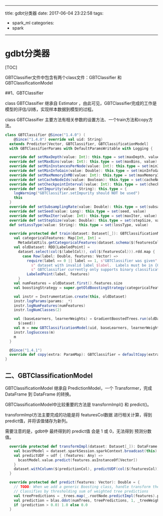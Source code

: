 
---
title: gdbt分类器
date: 2017-06-04 23:22:58
tags: 
  - spark_ml
categories:
  - spark
---

# gdbt分类器

[TOC]

GBTClassifier文件中包含有两个class文件：GBTClassifier 和 GBTClassificationModel

##1、GBTClassifier

class GBTClassifier 继承自 Estimator ，由此可见，GBTClassifier完成的工作是模型的评估/训练，实现样本数据到模型的过程。

class GBTClassifier 主要方法有相关参数的设置方法、一个train方法和copy方法。

```scala
class GBTClassifier @Since("1.4.0") (
    @Since("1.4.0") override val uid: String)
  extends Predictor[Vector, GBTClassifier, GBTClassificationModel]
  with GBTClassifierParams with DefaultParamsWritable with Logging {

  override def setMaxDepth(value: Int): this.type = set(maxDepth, value)
  override def setMaxBins(value: Int): this.type = set(maxBins, value)
  override def setMinInstancesPerNode(value: Int): this.type = set(minInstancesPerNode, value)
  override def setMinInfoGain(value: Double): this.type = set(minInfoGain, value)
  override def setMaxMemoryInMB(value: Int): this.type = set(maxMemoryInMB, value)
  override def setCacheNodeIds(value: Boolean): this.type = set(cacheNodeIds, value)
  override def setCheckpointInterval(value: Int): this.type = set(checkpointInterval, value)
  override def setImpurity(value: String): this.type = {
    logWarning("GBTClassifier.setImpurity should NOT be used")
    this
  }
  override def setSubsamplingRate(value: Double): this.type = set(subsamplingRate, value)
  override def setSeed(value: Long): this.type = set(seed, value)
  override def setMaxIter(value: Int): this.type = set(maxIter, value)
  override def setStepSize(value: Double): this.type = set(stepSize, value)
  def setLossType(value: String): this.type = set(lossType, value)

  override protected def train(dataset: Dataset[_]): GBTClassificationModel = {
    val categoricalFeatures: Map[Int, Int] =
      MetadataUtils.getCategoricalFeatures(dataset.schema($(featuresCol)))
    val oldDataset: RDD[LabeledPoint] =
      dataset.select(col($(labelCol)), col($(featuresCol))).rdd.map {
        case Row(label: Double, features: Vector) =>
          require(label == 0 || label == 1, s"GBTClassifier was given" +
            s" dataset with invalid label $label.  Labels must be in {0,1}; note that" +
            s" GBTClassifier currently only supports binary classification.")
          LabeledPoint(label, features)
      }
    val numFeatures = oldDataset.first().features.size
    val boostingStrategy = super.getOldBoostingStrategy(categoricalFeatures, OldAlgo.Classification)

    val instr = Instrumentation.create(this, oldDataset)
    instr.logParams(params: _*)
    instr.logNumFeatures(numFeatures)
    instr.logNumClasses(2)

    val (baseLearners, learnerWeights) = GradientBoostedTrees.run(oldDataset, boostingStrategy,
      $(seed))
    val m = new GBTClassificationModel(uid, baseLearners, learnerWeights, numFeatures)
    instr.logSuccess(m)
    m
  }

  @Since("1.4.1")
  override def copy(extra: ParamMap): GBTClassifier = defaultCopy(extra)
}

```



## 二、GBTClassificationModel

GBTClassificationModel 继承自 PredictionModel，一个 Transformer，完成 DataFrame 到 DataFrame 的转换。

GBTClassificationModel中比较重要的方法是 transformImpl() 和 predict()。

transformImpl方法主要完成的功能是将 featuresCol数据 进行相关计算，得到 predict值，并将该值储存为新列。

需要注意的是，gdbt中 最终得到的 predict值 会是 1 或 0，无法得到 预测分数值。

```scala
  override protected def transformImpl(dataset: Dataset[_]): DataFrame = {
    val bcastModel = dataset.sparkSession.sparkContext.broadcast(this)
    val predictUDF = udf { (features: Any) =>
      bcastModel.value.predict(features.asInstanceOf[Vector])
    }
    dataset.withColumn($(predictionCol), predictUDF(col($(featuresCol))))
  }

  override protected def predict(features: Vector): Double = {
    // TODO: When we add a generic Boosting class, handle transform there?  SPARK-7129
    // Classifies by thresholding sum of weighted tree predictions
    val treePredictions = _trees.map(_.rootNode.predictImpl(features).prediction)
    val prediction = blas.ddot(numTrees, treePredictions, 1, _treeWeights, 1)
    if (prediction > 0.0) 1.0 else 0.0
  }
```



